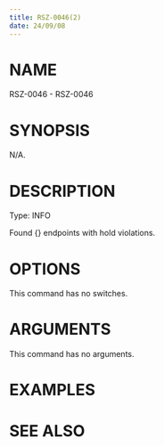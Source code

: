 ```yaml
---
title: RSZ-0046(2)
date: 24/09/08
---
```


# NAME

RSZ-0046 - RSZ-0046

# SYNOPSIS

N/A.

# DESCRIPTION

Type: INFO

Found {} endpoints with hold violations.

# OPTIONS

This command has no switches.

# ARGUMENTS

This command has no arguments.

# EXAMPLES

# SEE ALSO

